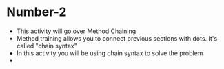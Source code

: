 # Number-2

- This activity will go over Method Chaining
- Method training allows you to connect previous sections with dots. It's called "chain syntax"
- In this activity you will be using chain syntax to solve the problem
- 